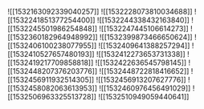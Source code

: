 ![[1532163092339040257]]
![[1532228073810034688]]
![[1532241851377254400]]
![[1532244338432163840]]
![[1532245501986254848]]
![[1532247445106614273]]
![[1532360182964948992]]
![[1532399873466650624]]
![[1532406100238077955]]
![[1532409641388257294]]
![[1532410527657480193]]
![[1532412273653731338]]
![[1532419217709858818]]
![[1532422636545798145]]
![[1532448207376203776]]
![[1532448722818416652]]
![[1532456911932514305]]
![[1532456913207627776]]
![[1532458082063613953]]
![[1532460976456491029]]
![[1532506963325513728]]
![[1532510949059440641]]
